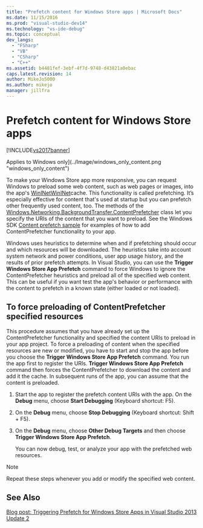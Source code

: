 ```yaml
---
title: "Prefetch content for Windows Store apps | Microsoft Docs"
ms.date: 11/15/2016
ms.prod: "visual-studio-dev14"
ms.technology: "vs-ide-debug"
ms.topic: conceptual
dev_langs: 
  - "FSharp"
  - "VB"
  - "CSharp"
  - "C++"
ms.assetid: b4481fef-3ebf-4f7d-9748-d43821a0ebac
caps.latest.revision: 14
author: MikeJo5000
ms.author: mikejo
manager: jillfra
---
```

# Prefetch content for Windows Store apps
[!INCLUDE[vs2017banner](../includes/vs2017banner.md)]

Applies to Windows only](../Image/windows_only_content.png "windows_only_content")  
  
 To make your Windows Store app more responsive, you can request Windows to preload some web content, such as web pages or images, into the app's [WinINet](https://msdn.microsoft.com/0a06f2af-957a-4dff-a8cc-187370181b5c)[WinINet](https://msdn.microsoft.com/library/aa383630.aspx)cache. This functionality is called prefetching. It’s especially effective for content that's used at startup but you can prefetch other frequently used content, too. The methods of the [Windows.Networking.BackgroundTransfer.ContentPrefetcher](https://msdn.microsoft.com/library/windows/apps/windows.networking.backgroundtransfer.contentprefetcher.aspx) class let you specify the URIs of the content that you want to preload. See the Windows SDK [Content prefetch sample](http://code.msdn.microsoft.com/windowsapps/ContentPrefetcher-Sample-432c8309) for examples of how to add ContentPrefetcher functionality to your app.  
  
 Windows uses heuristics to determine when and if prefetching should occur and which resources will be downloaded. The heuristics take into account system network and power conditions, user app usage history, and the results of prior prefetch attempts. In Visual Studio, you can use the **Trigger Windows Store App Prefetch** command to force Windows to ignore the ContentPrefetcher heuristics and preload all of the specified web content. This can be useful if you want test the app's behavior or performance with the content to prefetch in a known state (either loaded or not loaded).  
  
## To force preloading of ContentPrefetcher specified resources  
 This procedure assumes that you have already set up the ContentPrefetcher functionality and specified the content URIs to preload in your app project. To force a preloading of content when the specified resources are new or modified, you have to start and stop the app before you choose the **Trigger Windows Store App Prefetch** command. You run the app first to register the URIs. **Trigger Windows Store App Prefetch** command then forces the ContentPrefetcher to download the content and add it the cache. In subsequent runs of the app, you can assume that the content is preloaded.  
  
1. Start the app to register the prefetch content URIs with the app. On the **Debug** menu, choose **Start Debugging** (Keyboard shortcut: F5).  
  
2. On the **Debug** menu, choose **Stop Debugging** (Keyboard shortcut: Shift + F5).  
  
3. On the **Debug** menu, choose **Other Debug Targets** and then choose **Trigger Windows Store App Prefetch**.  
  
   You can now debug, test, or analyze your app with the prefetched web resources.  
  
> [!NOTE]
> Repeat these steps whenever you add or modify the specified web content.  
  
## See Also  
 [Blog post: Triggering Prefetch for Windows Store Apps in Visual Studio 2013 Update 2](http://blogs.msdn.com/b/visualstudioalm/archive/2014/02/06/triggering-prefetch-for-windows-store-apps-in-visual-studio-2013-update-2.aspx)
